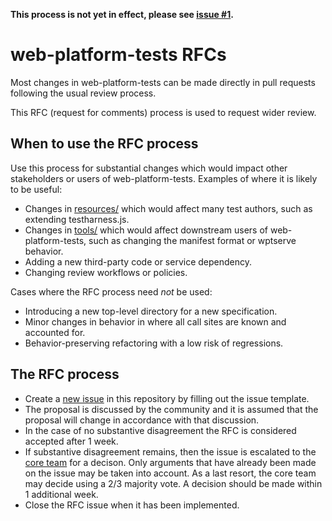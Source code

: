 **This process is not yet in effect, please see [issue #1](https://github.com/web-platform-tests/rfcs/issues/1).**

# web-platform-tests RFCs

Most changes in web-platform-tests can be made directly in pull requests
following the usual review process.

This RFC (request for comments) process is used to request wider review.

## When to use the RFC process

Use this process for substantial changes which would impact other stakeholders
or users of web-platform-tests. Examples of where it is likely to be useful:

 - Changes in [resources/](https://github.com/web-platform-tests/wpt/tree/master/resources)
   which would affect many test authors, such as extending testharness.js.
 - Changes in [tools/](https://github.com/web-platform-tests/wpt/tree/master/tools)
   which would affect downstream users of web-platform-tests, such as changing
   the manifest format or wptserve behavior.
 - Adding a new third-party code or service dependency.
 - Changing review workflows or policies.

Cases where the RFC process need *not* be used:

 - Introducing a new top-level directory for a new specification.
 - Minor changes in behavior in where all call sites are known and accounted
   for.
 - Behavior-preserving refactoring with a low risk of regressions.

## The RFC process

 - Create a [new issue](https://github.com/web-platform-tests/rfcs/issues/new)
   in this repository by filling out the issue template.
 - The proposal is discussed by the community and it is assumed that the
   proposal will change in accordance with that discussion. 
 - In the case of no substantive disagreement the RFC is considered accepted
   after 1 week.
 - If substantive disagreement remains, then the issue is escalated to the
   [core team](https://github.com/orgs/web-platform-tests/teams/wpt-core-team/)
   for a decison. Only arguments that have already been made on the issue may
   be taken into account. As a last resort, the core team may decide using a
   2/3 majority vote. A decision should be made within 1 additional week.
 - Close the RFC issue when it has been implemented.
